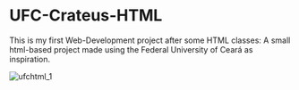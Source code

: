# UFC-Crateus-HTML
This is my first Web-Development project after some HTML classes: A small html-based project made using the Federal University of Ceará as inspiration.

![ufchtml_1](https://github.com/lm0101/UFC-Crateus-HTML/assets/105596835/e3c3a3a6-4bf1-4f33-a54d-c875c07d75cd)
